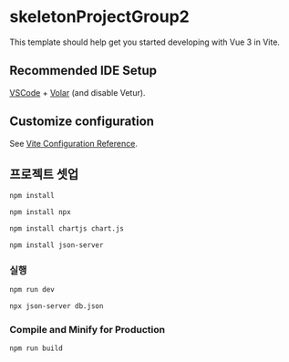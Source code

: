 # skeletonProjectGroup2

This template should help get you started developing with Vue 3 in Vite.

## Recommended IDE Setup

[VSCode](https://code.visualstudio.com/) + [Volar](https://marketplace.visualstudio.com/items?itemName=Vue.volar) (and disable Vetur).

## Customize configuration

See [Vite Configuration Reference](https://vitejs.dev/config/).

## 프로젝트 셋업

```sh
npm install
```
```sh
npm install npx
```
```sh
npm install chartjs chart.js
```

```sh
npm install json-server
```

### 실행

```sh
npm run dev
```

```sh
npx json-server db.json
```

### Compile and Minify for Production

```sh
npm run build
```
